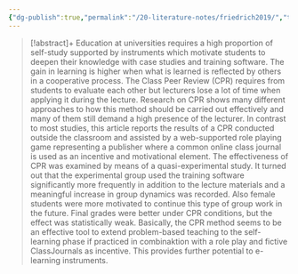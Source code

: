 ```yaml
---
{"dg-publish":true,"permalink":"/20-literature-notes/friedrich2019/","title":"Effectiveness of peer review as cooperative web-based learning method applied out-of-class in a role playing game - A case study by quasi-experimental approach","tags":["game-based-learning","peer-assessment"],"created":"2024-08-30","updated":"2024-09-13"}
---
```



> [!abstract]+
> Education at universities requires a high proportion of self-study supported by instruments which motivate students to deepen their knowledge with case studies and training software. The gain in learning is higher when what is learned is reflected by others in a cooperative process. The Class Peer Review (CPR) requires from students to evaluate each other but lecturers lose a lot of time when applying it during the lecture. Research on CPR shows many different approaches to how this method should be carried out effectively and many of them still demand a high presence of the lecturer. In contrast to most studies, this article reports the results of a CPR conducted outside the classroom and assisted by a web-supported role playing game representing a publisher where a common online class journal is used as an incentive and motivational element. The effectiveness of CPR was examined by means of a quasi-experimental study. It turned out that the experimental group used the training software significantly more frequently in addition to the lecture materials and a meaningful increase in group dynamics was recorded. Also female students were more motivated to continue this type of group work in the future. Final grades were better under CPR conditions, but the effect was statistically weak. Basically, the CPR method seems to be an effective tool to extend problem-based teaching to the self-learning phase if practiced in combinaktion with a role play and fictive ClassJournals as incentive. This provides further potential to e-learning instruments.
